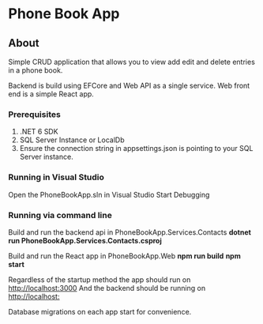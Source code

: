 # Phone Book App

## About

Simple CRUD application that allows you to view add edit and delete entries in a phone book.

Backend is build using EFCore and Web API as a single service.
Web front end is a simple React app.

### Prerequisites

1. .NET 6 SDK
2. SQL Server Instance or LocalDb
3. Ensure the connection string in appsettings.json is pointing to your SQL Server instance.

### Running in Visual Studio

Open the PhoneBookApp.sln in Visual Studio
Start Debugging

### Running via command line

Build and run the backend api in PhoneBookApp.Services.Contacts 
**dotnet run PhoneBookApp.Services.Contacts.csproj**

Build and run the React app in PhoneBookApp.Web
**npm run build**
**npm start**

Regardless of the startup method the app should run on 
[http://localhost:3000](http://localhost:3000)
And the backend should be running on 
[http://localhost:](http://localhost:5270)

Database migrations on each app start for convenience.